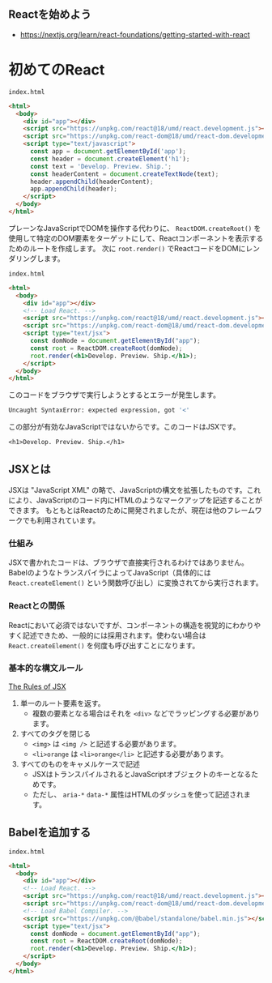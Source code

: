 Reactを始めよう
---

- https://nextjs.org/learn/react-foundations/getting-started-with-react


# 初めてのReact



`index.html`
```html
<html>
  <body>
    <div id="app"></div>
    <script src="https://unpkg.com/react@18/umd/react.development.js"></script>
    <script src="https://unpkg.com/react-dom@18/umd/react-dom.development.js"></script>
    <script type="text/javascript">
      const app = document.getElementById('app');
      const header = document.createElement('h1');
      const text = 'Develop. Preview. Ship.';
      const headerContent = document.createTextNode(text);
      header.appendChild(headerContent);
      app.appendChild(header);
    </script>
  </body>
</html>
```

プレーンなJavaScriptでDOMを操作する代わりに、 `ReactDOM.createRoot()` を使用して特定のDOM要素をターゲットにして、Reactコンポーネントを表示するためのルートを作成します。
次に `root.render()` でReactコードをDOMにレンダリングします。




`index.html`
```html
<html>
  <body>
    <div id="app"></div>
    <!-- Load React. -->
    <script src="https://unpkg.com/react@18/umd/react.development.js"></script>
    <script src="https://unpkg.com/react-dom@18/umd/react-dom.development.js"></script>
    <script type="text/jsx">
      const domNode = document.getElementById("app");
      const root = ReactDOM.createRoot(domNode);
      root.render(<h1>Develop. Preview. Ship.</h1>);
    </script>
  </body>
</html>
```

このコードをブラウザで実行しようとするとエラーが発生します。

```bash
Uncaught SyntaxError: expected expression, got '<'
```

この部分が有効なJavaScriptではないからです。このコードはJSXです。


```
<h1>Develop. Preview. Ship.</h1>
```


## JSXとは

JSXは "JavaScript XML" の略で、JavaScriptの構文を拡張したものです。これにより、JavaScriptのコード内にHTMLのようなマークアップを記述することができます。
もともとはReactのために開発されましたが、現在は他のフレームワークでも利用されています。

### 仕組み
JSXで書かれたコードは、ブラウザで直接実行されるわけではありません。BabelのようなトランスパイラによってJavaScript（具体的には `React.createElement()` という関数呼び出し）に変換されてから実行されます。


### Reactとの関係

Reactにおいて必須ではないですが、コンポーネントの構造を視覚的にわかりやすく記述できため、一般的には採用されます。使わない場合は `React.createElement()` を何度も呼び出すことになります。


### 基本的な構文ルール

[The Rules of JSX](https://react.dev/learn/writing-markup-with-jsx#the-rules-of-jsx)


1. 単一のルート要素を返す。
    - 複数の要素となる場合はそれを `<div>` などでラッピングする必要があります。
2. すべてのタグを閉じる
    - `<img>` は `<img />` と記述する必要があります。
    - `<li>orange` は `<li>orange</li>` と記述する必要があります。
3. すべてのものをキャメルケースで記述
    - JSXはトランスパイルされるとJavaScriptオブジェクトのキーとなるためです。
    - ただし、 `aria-*` `data-*` 属性はHTMLのダッシュを使って記述されます。

## Babelを追加する

`index.html`
```html
<html>
  <body>
    <div id="app"></div>
    <!-- Load React. -->
    <script src="https://unpkg.com/react@18/umd/react.development.js"></script>
    <script src="https://unpkg.com/react-dom@18/umd/react-dom.development.js"></script>
    <!-- Load Babel Compiler. -->
    <script src="https://unpkg.com/@babel/standalone/babel.min.js"></script>
    <script type="text/jsx">
      const domNode = document.getElementById("app");
      const root = ReactDOM.createRoot(domNode);
      root.render(<h1>Develop. Preview. Ship.</h1>);
    </script>
  </body>
</html>
```